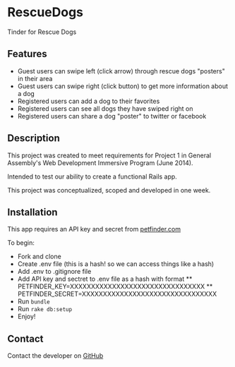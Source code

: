 # RescueDogs
Tinder for Rescue Dogs

## Features
* Guest users can swipe left (click arrow) through rescue dogs "posters" in their area
* Guest users can swipe right (click button) to get more information about a dog
* Registered users can add a dog to their favorites
* Registered users can see all dogs they have swiped right on
* Registered users can share a dog "poster" to twitter or facebook

## Description
This project was created to meet requirements for Project 1 in General Assembly's Web Development Immersive Program (June 2014).

Intended to test our ability to create a functional Rails app.

This project was conceptualized, scoped and developed in one week.

## Installation
This app requires an API key and secret from [petfinder.com](https://www.petfinder.com/developers/api-docs)

To begin:
* Fork and clone
* Create .env file (this is a hash! so we can access things like a hash)
* Add .env to .gitignore file
* Add API key and sectret to .env file as a hash with format
** PETFINDER_KEY=XXXXXXXXXXXXXXXXXXXXXXXXXXXXXXXX
** PETFINDER_SECRET=XXXXXXXXXXXXXXXXXXXXXXXXXXXXXXXX
* Run ```bundle```
* Run ```rake db:setup```
* Enjoy!

## Contact
Contact the developer on [GitHub](https://github.com/devindreszer/)
